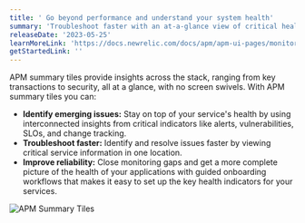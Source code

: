 ```yaml
---
title: ' Go beyond performance and understand your system health'
summary: 'Troubleshoot faster with an at-a-glance view of critical health indicators for your service'
releaseDate: '2023-05-25'
learnMoreLink: 'https://docs.newrelic.com/docs/apm/apm-ui-pages/monitoring/apm-summary-page-view-transaction-apdex-usage-data/'
getStartedLink: ''
---
```


APM summary tiles provide insights across the stack, ranging from key transactions to security, all at a glance, with no screen swivels. With APM summary tiles you can:

- **Identify emerging issues:** Stay on top of your service's health by using interconnected insights from critical indicators like alerts, vulnerabilities, SLOs, and change tracking.
- **Troubleshoot faster:** Identify and resolve issues faster by viewing critical service information in one location.
- **Improve reliability:** Close monitoring gaps and get a more complete picture of the health of your applications with guided onboarding workflows that makes it easy to set up the key health indicators for your services.

![APM Summary Tiles](/images/summary_tiles_new.webp 'A screenshot that shows the health indicators')
